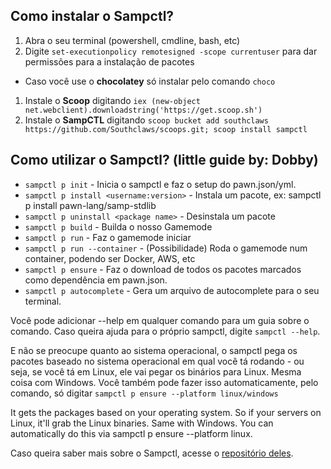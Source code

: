 ## Como instalar o Sampctl?

1. Abra o seu terminal (powershell, cmdline, bash, etc)
2. Digite `set-executionpolicy remotesigned -scope currentuser` para dar permissões para a instalação de pacotes

- Caso você use o **chocolatey** só instalar pelo comando `choco`
1. Instale o **Scoop** digitando `iex (new-object net.webclient).downloadstring('https://get.scoop.sh')`
2. Instale o **SampCTL** digitando `scoop bucket add southclaws https://github.com/Southclaws/scoops.git; scoop install sampctl`

## Como utilizar o Sampctl? (little guide by: Dobby)


- `sampctl p init` - Inicia o sampctl e faz o setup do pawn.json/yml.
- `sampctl p install <username:version>` - Instala um pacote, ex: sampctl p install pawn-lang/samp-stdlib
- `sampctl p uninstall <package name>` - Desinstala um pacote
- `sampctl p build` - Builda o nosso Gamemode
- `sampctl p run` - Faz o gamemode iniciar
- `sampctl p run --container` - (Possibilidade) Roda o gamemode num container, podendo ser Docker, AWS, etc
- `sampctl p ensure` - Faz o download de todos os pacotes marcados como dependência em pawn.json.
- `sampctl p autocomplete` - Gera um arquivo de autocomplete para o seu terminal. 


Você pode adicionar --help em qualquer comando para um guia sobre o comando. Caso queira ajuda para o próprio sampctl, digite `sampctl --help`.


E não se preocupe quanto ao sistema operacional, o sampctl pega os pacotes baseado no sistema operacional em qual você tá rodando - ou seja, se você tá em Linux, ele vai pegar os binários para Linux. Mesma coisa com Windows. Você também pode fazer isso automaticamente, pelo comando, só digitar `sampctl p ensure --platform linux/windows`


It gets the packages based on your operating system. So if your servers on Linux, it'll grab the Linux binaries. Same with Windows. You can automatically do this via sampctl p ensure --platform linux.

Caso queira saber mais sobre o Sampctl, acesse o [repositório deles](https://github.com/Southclaws/sampctl).
